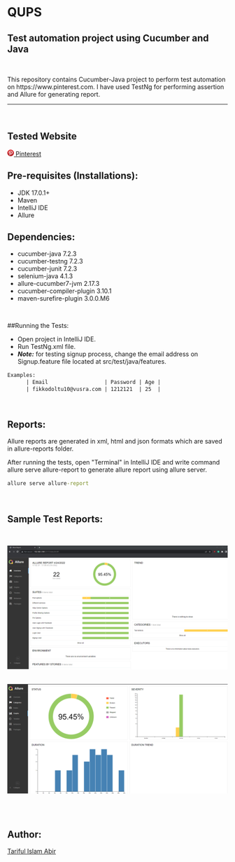 # QUPS

## Test automation project using Cucumber and Java
<br/>
<p>This repository contains Cucumber-Java project to perform test automation on https://www.pinterest.com. I have used TestNg for performing assertion and Allure for generating report.</p>

---
<br/>

## Tested Website
[<img src="./Images/logo.png" width="15px;"> Pinterest](www.pinterest.com)

## Pre-requisites (Installations):
- JDK 17.0.1+
- Maven
- IntelliJ IDE
- Allure


## Dependencies:
- cucumber-java 7.2.3
- cucumber-testng 7.2.3
- cucumber-junit 7.2.3
- selenium-java 4.1.3
- allure-cucumber7-jvm 2.17.3
- cucumber-compiler-plugin 3.10.1
- maven-surefire-plugin 3.0.0.M6
<br/>

##Running the Tests:
- Open project in IntelliJ IDE.
- Run TestNg.xml file.
- _**Note:**_ for testing signup process, change the email address on Signup.feature file located at src/test/java/features.
```Gherkin
Examples:
      | Email                  | Password | Age |
      | fikkodoltu10@vusra.com | 1212121  | 25  |
```
<br/>

## Reports:
Allure reports are generated in xml, html and json formats which are saved in allure-reports folder.
<br/>

After running the tests, open "Terminal" in IntelliJ IDE and write command allure serve allure-report to generate allure report using allure server.
```cmd
allure serve allure-report
```
<br/>

## Sample Test Reports:
<br/> 

![Overview](./allure-results/Screenshots/Overview.png)
<br/><br/>

![Graphs](./allure-results/Screenshots/Graphs.png)

<br/><br/>

## Author:
[Tariful Islam Abir](https://github.com/tarif-qups)
